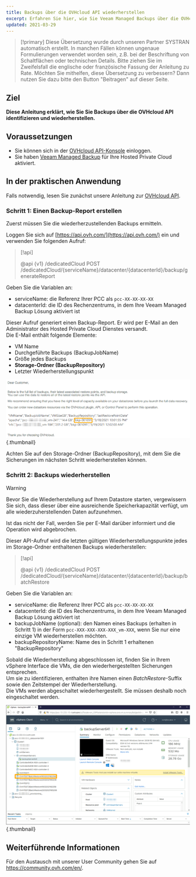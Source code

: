 ```yaml
---
title: Backups über die OVHcloud API wiederherstellen
excerpt: Erfahren Sie hier, wie Sie Veeam Managed Backups über die OVHcloud API wiederherstellen
updated: 2021-03-29
---
```


> [!primary]
> Diese Übersetzung wurde durch unseren Partner SYSTRAN automatisch erstellt. In manchen Fällen können ungenaue Formulierungen verwendet worden sein, z.B. bei der Beschriftung von Schaltflächen oder technischen Details. Bitte ziehen Sie im Zweifelsfall die englische oder französische Fassung der Anleitung zu Rate. Möchten Sie mithelfen, diese Übersetzung zu verbessern? Dann nutzen Sie dazu bitte den Button "Beitragen" auf dieser Seite.
>

## Ziel

**Diese Anleitung erklärt, wie Sie Sie Backups über die OVHcloud API identifizieren und wiederherstellen.**

## Voraussetzungen

- Sie können sich in der [OVHcloud API-Konsole](https://api.ovh.com/) einloggen.
- Sie haben [Veeam Managed Backup](/pages/hosted_private_cloud/hosted_private_cloud_powered_by_vmware/veeam_backup_as_a_service) für Ihre Hosted Private Cloud aktiviert.

## In der praktischen Anwendung

Falls notwendig, lesen Sie zunächst unsere Anleitung zur [OVHcloud API](/pages/manage_and_operate/api/first-steps).

### Schritt 1: Einen Backup-Report erstellen

Zuerst müssen Sie die wiederherzustellenden Backups ermitteln.

Loggen Sie sich auf [https://api.ovh.com/](https://api.ovh.com/) ein und verwenden Sie folgenden Aufruf:

> [!api]
>
> @api {v1} /dedicatedCloud POST /dedicatedCloud/{serviceName}/datacenter/{datacenterId}/backup/generateReport

Geben Sie die Variablen an:

- serviceName: die Referenz Ihrer PCC als `pcc-XX-XX-XX-XX`
- datacenterId: die ID des Rechenzentrums, in dem Ihre Veeam Managed Backup Lösung aktiviert ist

Dieser Aufruf generiert einen Backup-Report. Er wird per E-Mail an den Administrator des Hosted Private Cloud Dienstes versandt.
<br>Die E-Mail enthält folgende Elemente:

- VM Name
- Durchgeführte Backups (BackupJobName)
- Größe jedes Backups
- **Storage-Ordner (BackupRepository)**
- Letzter Wiederherstellungspunkt

![E-Mail](images/backup-report-email2.png){.thumbnail}

Achten Sie auf den Storage-Ordner (BackupRepository), mit dem Sie die Sicherungen im nächsten Schritt wiederherstellen können.

### Schritt 2: Backups wiederherstellen

> [!warning]
>
> Bevor Sie die Wiederherstellung auf Ihrem Datastore starten, vergewissern Sie sich, dass dieser über eine ausreichende Speicherkapazität verfügt, um alle wiederzuherstellenden Daten aufzunehmen.
>
> Ist das nicht der Fall, werden Sie per E-Mail darüber informiert und die Operation wird abgebrochen.

Dieser API-Aufruf wird die letzten gültigen Wiederherstellungspunkte jedes im Storage-Ordner enthaltenen Backups wiederherstellen:

> [!api]
>
> @api {v1} /dedicatedCloud POST /dedicatedCloud/{serviceName}/datacenter/{datacenterId}/backup/batchRestore
>

Geben Sie die Variablen an:

- serviceName: die Referenz Ihrer PCC als `pcc-XX-XX-XX-XX`
- datacenterId: die ID des Rechenzentrums, in dem Ihre Veeam Managed Backup Lösung aktiviert ist
- backupJobName (optional): den Namen eines Backups (erhalten in Schritt 1) in der Form `pcc-XXX-XXX-XXX-XXX_vm-XXX`, wenn Sie nur eine einzige VM wiederherstellen möchten.
- backupRepositoryName: Name des in Schritt 1 erhaltenen "BackupRepository"

Sobald die Wiederherstellung abgeschlossen ist, finden Sie in Ihrem vSphere Interface die VMs, die den wiederhergestellten Sicherungen entsprechen.
<br>Um sie zu identifizieren, enthalten ihre Namen einen *BatchRestore*-Suffix sowie den Zeitstempel der Wiederherstellung.
<br>Die VMs werden abgeschaltet wiederhergestellt. Sie müssen deshalb noch eingeschaltet werden.

![vSphere](images/vcenter2.png){.thumbnail}

## Weiterführende Informationen

Für den Austausch mit unserer User Community gehen Sie auf <https://community.ovh.com/en/>.
